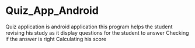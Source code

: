 # Quiz_App_Android
Quiz application is android application 
this program helps the student revising his 
study as it  display questions for the student to answer
Checking if the answer is right Calculating his score 
